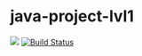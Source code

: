 # java-project-lvl1
[![](https://jitpack.io/v/BDNBESPALOV/java-project-lvl1.svg)](https://jitpack.io/#BDNBESPALOV/java-project-lvl1)
[![Build Status](https://travis-ci.org/BDNBESPALOV/java-project-lvl1.svg?branch=master)](https://travis-ci.org/BDNBESPALOV/java-project-lvl1)
